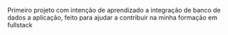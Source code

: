 Primeiro projeto com intenção de aprendizado a integração de banco de dados a aplicação, feito para ajudar a contribuir na minha formação em fullstack
